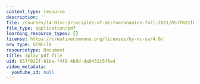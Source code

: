 ```yaml
---
content_type: resource
description: ''
file: /courses/14-01sc-principles-of-microeconomics-fall-2011/857f022fb1baf4f84b0dda0432c5f6e4_TIWE0DaOlzU.pdf
file_type: application/pdf
learning_resource_types: []
license: https://creativecommons.org/licenses/by-nc-sa/4.0/
ocw_type: OCWFile
resourcetype: Document
title: 3play pdf file
uid: 857f022f-b1ba-f4f8-4b0d-da0432c5f6e4
video_metadata:
  youtube_id: null
---
```

